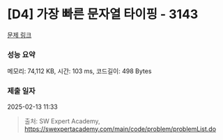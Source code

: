 # [D4] 가장 빠른 문자열 타이핑 - 3143 

[문제 링크](https://swexpertacademy.com/main/code/problem/problemDetail.do?contestProbId=AV_65wkqsb4DFAWS) 

### 성능 요약

메모리: 74,112 KB, 시간: 103 ms, 코드길이: 498 Bytes

### 제출 일자

2025-02-13 11:33



> 출처: SW Expert Academy, https://swexpertacademy.com/main/code/problem/problemList.do